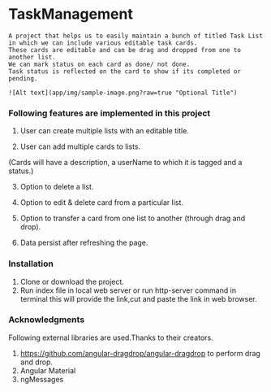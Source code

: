 # TaskManagement

```
A project that helps us to easily maintain a bunch of titled Task List in which we can include various editable task cards. 
These cards are editable and can be drag and dropped from one to another list.
We can mark status on each card as done/ not done.
Task status is reflected on the card to show if its completed or pending.

![Alt text](app/img/sample-image.png?raw=true "Optional Title")

```
### Following features are implemented in this project

1) User can create multiple lists with an editable title.

2) User can add multiple cards to lists.

(Cards will have a description, a userName to which it is tagged and a status.)

3) Option to delete a list.

4) Option to edit & delete card from a particular list.

5) Option to transfer a card from one list to another (through drag and drop).

6) Data persist after refreshing the page.



### Installation

1. Clone or download the project.
2. Run index file in local web server or
   run http-server command in terminal this will provide the link,cut and paste the link in web browser.



### Acknowledgments
Following external libraries are used.Thanks to their creators.
1. https://github.com/angular-dragdrop/angular-dragdrop to perform drag and drop.
2. Angular Material
3. ngMessages
